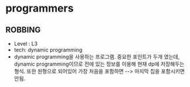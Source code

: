 # programmers

## ROBBING
- Level : L3
- tech: dynamic programming
- dynamic programming을 사용하는 프로그램. 중요한 포인트가 두개 였는데, dynamic programming이므로 전에 있는 정보를 이용해 현재 dp에 저장해두는 형식.
또한 원형으로 되어있어 가장 처음을 포함하면 --> 마지막 집을 포함시키면 안됨.
